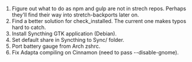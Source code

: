 1. Figure out what to do as npm and gulp are not in strech repos. Perhaps
   they'll find their way into stretch-backports later on.
2. Find a better solution for check_installed. The current one makes typos hard
   to catch.
3. Install Syncthing GTK application (Debian).
4. Set default share in Syncthing to Sync/ folder.
5. Port battery gauge from Arch zshrc.
6. Fix Adapta compiling on Cinnamon (need to pass --disable-gnome).
